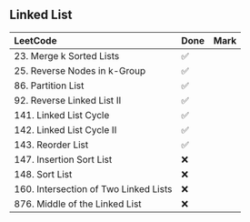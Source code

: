 ## Linked List

|          LeetCode                 | Done | Mark |
| :---                              | ---- | ---- |
| 23. Merge k Sorted Lists |  ✅  |    |
| 25. Reverse Nodes in k-Group |  ✅  |    |
| 86. Partition List |  ✅  |    |
| 92. Reverse Linked List II |  ✅  |    |
| 141. Linked List Cycle |  ✅  |    |
| 142. Linked List Cycle II |  ✅  |    |
| 143. Reorder List |  ✅  |    |
| 147. Insertion Sort List |  ❌  |    |
| 148. Sort List |  ❌  |    |
| 160. Intersection of Two Linked Lists |  ❌  |    |
| 876. Middle of the Linked List |  ❌  |    |
